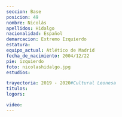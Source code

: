 ```yaml
---
seccion: Base
posicion: 49
nombre: Nicolás 
apellidos: Hidalgo
nacionalidad: Español
demarcacion: Extremo Izquierdo
estatura: 
equipo_actual: Atlético de Madrid
fecha_de_nacimiento: 2004/12/22
pie: izquierdo
foto: nicolashidalgo.jpg
estudios:

trayectoria: 2019 - 2020#Cultural Leonesa
titulos:
logors:

video:
---
```

